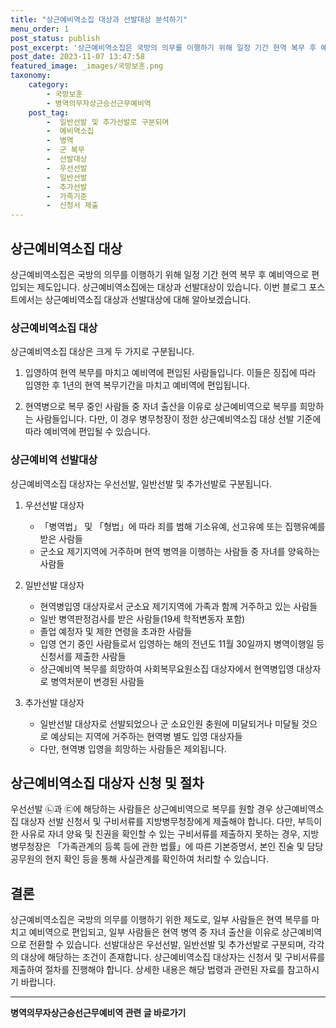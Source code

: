 ```yaml
---
title: "상근예비역소집 대상과 선발대상 분석하기"
menu_order: 1
post_status: publish
post_excerpt: '상근예비역소집은 국방의 의무를 이행하기 위해 일정 기간 현역 복무 후 예비역으로 편입되는 제도입니다. 상근예비역소집에는 대상과 선발대상이 있습니다. 이번 블로그 포스트에서는 상근예비역소집 대상과 선발대상에 대해 알아보겠습니다.'
post_date: 2023-11-07 13:47:58
featured_image: _images/국방보훈.png
taxonomy:
    category:
        - 국방보훈
        - 병역의무자상근승선근무예비역
    post_tag:
        -  일반선발 및 추가선발로 구분되며
        -  예비역소집
        -  병역
        -  군 복무
        -  선발대상
        -  우선선발
        -  일반선발
        -  추가선발
        -  가족기준
        -  신청서 제출
---
```



## 상근예비역소집 대상

상근예비역소집은 국방의 의무를 이행하기 위해 일정 기간 현역 복무 후 예비역으로 편입되는 제도입니다. 상근예비역소집에는 대상과 선발대상이 있습니다. 이번 블로그 포스트에서는 상근예비역소집 대상과 선발대상에 대해 알아보겠습니다.

### 상근예비역소집 대상

상근예비역소집 대상은 크게 두 가지로 구분됩니다. 

1. 입영하여 현역 복무를 마치고 예비역에 편입된 사람들입니다. 이들은 징집에 따라 입영한 후 1년의 현역 복무기간을 마치고 예비역에 편입됩니다.

2. 현역병으로 복무 중인 사람들 중 자녀 출산을 이유로 상근예비역으로 복무를 희망하는 사람들입니다. 다만, 이 경우 병무청장이 정한 상근예비역소집 대상 선발 기준에 따라 예비역에 편입될 수 있습니다.

### 상근예비역 선발대상

상근예비역소집 대상자는 우선선발, 일반선발 및 추가선발로 구분됩니다. 

1. 우선선발 대상자
   - 「병역법」 및 「형법」에 따라 죄를 범해 기소유예, 선고유예 또는 집행유예를 받은 사람들
   - 군소요 제기지역에 거주하며 현역 병역을 이행하는 사람들 중 자녀를 양육하는 사람들

2. 일반선발 대상자
   - 현역병입영 대상자로서 군소요 제기지역에 가족과 함께 거주하고 있는 사람들
   - 일반 병역판정검사를 받은 사람들(19세 학적변동자 포함)
   - 졸업 예정자 및 제한 연령을 초과한 사람들
   - 입영 연기 중인 사람들로서 입영하는 해의 전년도 11월 30일까지 병역이행일 등 신청서를 제출한 사람들
   - 상근예비역 복무를 희망하여 사회복무요원소집 대상자에서 현역병입영 대상자로 병역처분이 변경된 사람들

3. 추가선발 대상자
   - 일반선발 대상자로 선발되었으나 군 소요인원 충원에 미달되거나 미달될 것으로 예상되는 지역에 거주하는 현역병 별도 입영 대상자들
   - 다만, 현역병 입영을 희망하는 사람들은 제외됩니다.

## 상근예비역소집 대상자 신청 및 절차

우선선발 ㉡과 ㉢에 해당하는 사람들은 상근예비역으로 복무를 원할 경우 상근예비역소집 대상자 선발 신청서 및 구비서류를 지방병무청장에게 제출해야 합니다. 다만, 부득이한 사유로 자녀 양육 및 친권을 확인할 수 있는 구비서류를 제출하지 못하는 경우, 지방병무청장은 「가족관계의 등록 등에 관한 법률」에 따른 기본증명서, 본인 진술 및 담당 공무원의 현지 확인 등을 통해 사실관계를 확인하여 처리할 수 있습니다.

## 결론

상근예비역소집은 국방의 의무를 이행하기 위한 제도로, 일부 사람들은 현역 복무를 마치고 예비역으로 편입되고, 일부 사람들은 현역 병역 중 자녀 출산을 이유로 상근예비역으로 전환할 수 있습니다. 선발대상은 우선선발, 일반선발 및 추가선발로 구분되며, 각각의 대상에 해당하는 조건이 존재합니다. 상근예비역소집 대상자는 신청서 및 구비서류를 제출하여 절차를 진행해야 합니다. 상세한 내용은 해당 법령과 관련된 자료를 참고하시기 바랍니다.
<!-- wp:separator -->
<hr class="wp-block-separator has-alpha-channel-opacity"/>
<!-- /wp:separator -->

<!-- wp:group {"backgroundColor":"base","layout":{"type":"constrained"}} -->
<div class="wp-block-group has-base-background-color has-background"><!-- wp:paragraph {"align":"center","fontSize":"medium"} -->
<p class="has-text-align-center has-large-font-size"><strong>병역의무자상근승선근무예비역 관련 글 바로가기</strong></p>
<!-- /wp:paragraph -->


<!-- wp:latest-posts
{"categories":[{"id":9109,"count":19,"description":"","link":"https://uknowlaw.com/category/%eb%b3%91%ec%97%ad%ec%9d%98%eb%ac%b4%ec%9e%90%ec%83%81%ea%b7%bc%ec%8a%b9%ec%84%a0%ea%b7%bc%eb%ac%b4%ec%98%88%eb%b9%84%ec%97%ad/","name":"병역의무자상근승선근무예비역","slug":"병역의무자상근승선근무예비역","taxonomy":"category","parent":0,"meta":[],"_links":{"self":[{"href":"https://uknowlaw.com/wp-json/wp/v2/categories/9109"}],"collection":[{"href":"https://uknowlaw.com/wp-json/wp/v2/categories"}],"about":[{"href":"https://uknowlaw.com/wp-json/wp/v2/taxonomies/category"}],"wp:post_type":[{"href":"https://uknowlaw.com/wp-json/wp/v2/posts?categories=9109"}],"curies":[{"name":"wp","href":"https://api.w.org/{rel}","templated":true}]}}]} /--></div>
<!-- /wp:group -->
